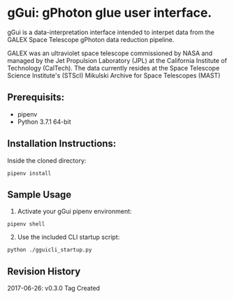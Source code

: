 # gGui: gPhoton glue user interface.
gGui is a data-interpretation interface intended to interpet data from the GALEX Space Telescope gPhoton data reduction pipeline. 

GALEX was an ultraviolet space telescope commissioned by NASA and managed by the Jet Propulsion Laboratory (JPL) at the California Institute of Technology (CalTech). The data currently resides at the Space Telescope Science Institute's (STScI) Mikulski Archive for Space Telescopes (MAST)

## Prerequisits: 
* pipenv
* Python 3.7.1 64-bit

## Installation Instructions:
Inside the cloned directory:
```console
pipenv install
```
## Sample Usage
1. Activate your gGui pipenv environment:
```console
pipenv shell
```
2. Use the included CLI startup script:
```console
python ./gguicli_startup.py
```

## Revision History
2017-06-26: v0.3.0 Tag Created
